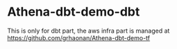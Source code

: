 # Athena-dbt-demo-dbt

This is only for dbt part, the aws infra part is managed at https://github.com/grhaonan/Athena-dbt-demo-tf
